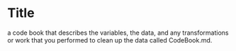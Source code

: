 Title
========================================================

a code book that describes the variables, the data, and any transformations 
         or work that you performed to clean up the data called CodeBook.md.


